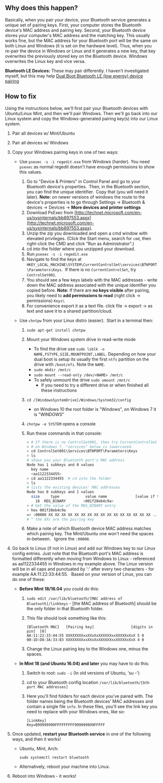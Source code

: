 
## Why does this happen?

Basically, when you pair your device, your Bluetooth service generates a unique set of pairing keys. First, your computer stores the Bluetooth device's MAC address and pairing key. Second, your Bluetooth device stores your computer's MAC address and the matching key. This usually works fine, but the MAC address for your Bluetooth port will be the same on both Linux and Windows (it is set on the hardware level). Thus, when you re-pair the device in Windows or Linux and it generates a new key, that key overwrites the previously stored key on the Bluetooth device. Windows overwrites the Linux key and vice versa.

**Bluetooth LE Devices:** These may pair differently. I haven't investigated myself, but this may help [Dual Boot Bluetooth LE (low energy) device pairing](https://unix.stackexchange.com/questions/402488/dual-boot-bluetooth-le-low-energy-device-pairing)

## How to fix

Using the instructions below, we'll first pair your Bluetooth devices with Ubuntu/Linux Mint, and then we'll pair Windows. Then we'll go back into our Linux system and copy the Windows-generated pairing key(s) into our Linux system.

1. Pair all devices w/ Mint/Ubuntu
2. Pair all devices w/ Windows
3. Copy your Windows pairing keys in one of two ways:
    - Use `psexec -s -i regedit.exe` from Windows (harder). You need `psexec` as normal regedit doesn't have enough permissions to show this values.
        
        1. Go to "Device & Printers" in Control Panel and go to your Bluetooth device's properties. Then, in the Bluetooth section, you can find the unique identifier. Copy that (you will need it later). **Note:** on newer versions of windows the route to the device's properties is to go through Settings -> Bluetooth & devices -> Devices -> **More devices and printer settings**
        2. Download PsExec from [http://technet.microsoft.com/en-us/sysinternals/bb897553.aspx](http://technet.microsoft.com/en-us/sysinternals/bb897553.aspx).
        3. Unzip the zip you downloaded and open a cmd window with elevated privileges. (Click the Start menu, search for `cmd`, then right-click the CMD and click "Run as Administrator".)
        4. cd into the folder where you unzipped your download.
        5. Run `psexec -s -i regedit.exe`
        6. Navigate to find the keys at `HKEY_LOCAL_MACHINE\SYSTEM\CurrentControlSet\services\BTHPORT\Parameters\Keys`.  If there is no `CurrentControlSet`, try `ControlSet001`.
        7. You should see a few keys labels with the MAC addresses - write down the MAC address associated with the unique identifier you copied before. **Note:** If there are **no keys visible** after pairing, you likely need to **add permissions to read** (right click -> permissions) `Keys\`
        8. For convenience export it as a text file. click file -> export -> as text and save it to a shared partition/cloud.
    - Use `chntpw` from your Linux distro (easier). Start in a terminal then:
        
        1. `sudo apt-get install chntpw`
            
        2. Mount your Windows system drive in read-write mode
            
            - To find the drive use `sudo lsblk -o NAME,FSTYPE,SIZE,MOUNTPOINT,LABEL`. Depending on how your dual boot is setup its usually the first `ntfs` partition on the drive with `/boot/efi`. Note the `NAME`.
            - `sudo mkdir /mnt/c`
            - `sudo mount --read-only /dev/<NAME> /mnt/c`
            - To safely unmount the drive `sudo umount /mnt/c`
                - If you need to try a different drive or when finished all these instructions
        3. `cd /[WindowsSystemDrive]/Windows/System32/config`
            
            - on Windows 10 the root folder is "Windows", on Windows 7 it is "WINDOWS"
        4. `chntpw -e SYSTEM` opens a console
            
        5. Run these commands in that console:
            
            ```bash
            > # If there is no ControlSet001, then try CurrentControlSet
            > # on Windows 7, "services" below is lowercased.
            > cd ControlSet001\Services\BTHPORT\Parameters\Keys
            > ls
            # shows you your Bluetooth port's MAC address
            Node has 1 subkeys and 0 values
              key name
              <aa1122334455>
            > cd aa1122334455  # cd into the folder
            > ls  
            # lists the existing devices' MAC addresses
            Node has 0 subkeys and 1 values
              size     type            value name             [value if type DWORD]
                16  REG_BINARY        <001f20eb4c9a>
            > # Get the value of the REG_BINARY entry
            > hex 001f20eb4c9a
            => :00000 XX XX XX XX XX XX XX XX XX XX XX XX XX XX XX XX ...ignore..chars..
            # ^ the XXs are the pairing key
            ```
            
        6. Make a note of which Bluetooth device MAC address matches which pairing key. The Mint/Ubuntu one won't need the spaces in-between.  Ignore the `:00000`.
            
4. Go back to Linux (if not in Linux) and add our Windows key to our Linux config entries. Just note that the Bluetooth port's MAC address is formatted differently when moving from Windows to Linux - referenced as aa1122334455 in Windows in my example above. The Linux version will be in all caps and punctuated by ':' after every two characters - for example AA:11:22:33:44:55.  Based on your version of Linux, you can do one of these:
    - **Before Mint 18/16.04** you could do this:
        1. `sudo edit /var/lib/bluetooth/[MAC address of Bluetooth]/linkkeys` - [the MAC address of Bluetooth] should be the only folder in that Bluetooth folder.
            
        2. This file should look something like this:
            
            ```
            [Bluetooth MAC]   [Pairing key]                 [digits in pin]  [0]
            AA:11:22:33:44:55 XXXXXXXXxxXXxXxXXXXXXxxXXXXXxXxX 5 0
            00:1D:D8:3A:33:83 XXXXXXXXxxXXxXxXXXXXXxxXXXXXxXxX 4 0
            ```
            
        3. Change the Linux pairing key to the Windows one, minus the spaces.
            
    - **In Mint 18 (and Ubuntu 16.04) and later** you may have to do this:
        1. Switch to root: `sudo -i` (In old versions of Ubuntu, 'su -')
            
        2. cd to your Bluetooth config location `/var/lib/bluetooth/[bth port MAC addresses]`
            
        3. Here you'll find folders for each device you've paired with. The folder names being the Bluetooth devices' MAC addresses and contain a single file `info`. In these files, you'll see the link key you need to replace with your Windows ones, like so:
            
            ```
            [LinkKey]
            Key=B99999999FFFFFFFFF999999999FFFFF
            ```
            
5. Once updated, **restart your Bluetooth service** in one of the following ways, and then it works!
    - Ubuntu, Mint, Arch:
        
        ```
        sudo systemctl restart bluetooth 
        ```
        
    - Alternatively, reboot your machine into Linux.
        
6. Reboot into Windows - it works!